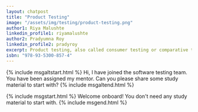 ```yaml
---
layout: chatpost
title: "Product Testing"
image: "/assets/img/testing/product-testing.png"
author1: Riya Malushte
linkedin_profile1: riyamalushte
author2: Pradyumna Roy
linkedin_profile2: pradyroy
excerpt: Product testing, also called consumer testing or comparative testing, is a process of measuring the properties or performance of products.
isbn: "978-93-5300-857-4"
---
```


{% include msgaltstart.html %} 
Hi, I have joined the software testing team. You have been assigned my mentor. Can you please share some study material to start with?
{% include msgaltend.html %} 

{% include msgstart.html %} 
Welcome onboard! You don't need any study material to start with.
{% include msgend.html %} 